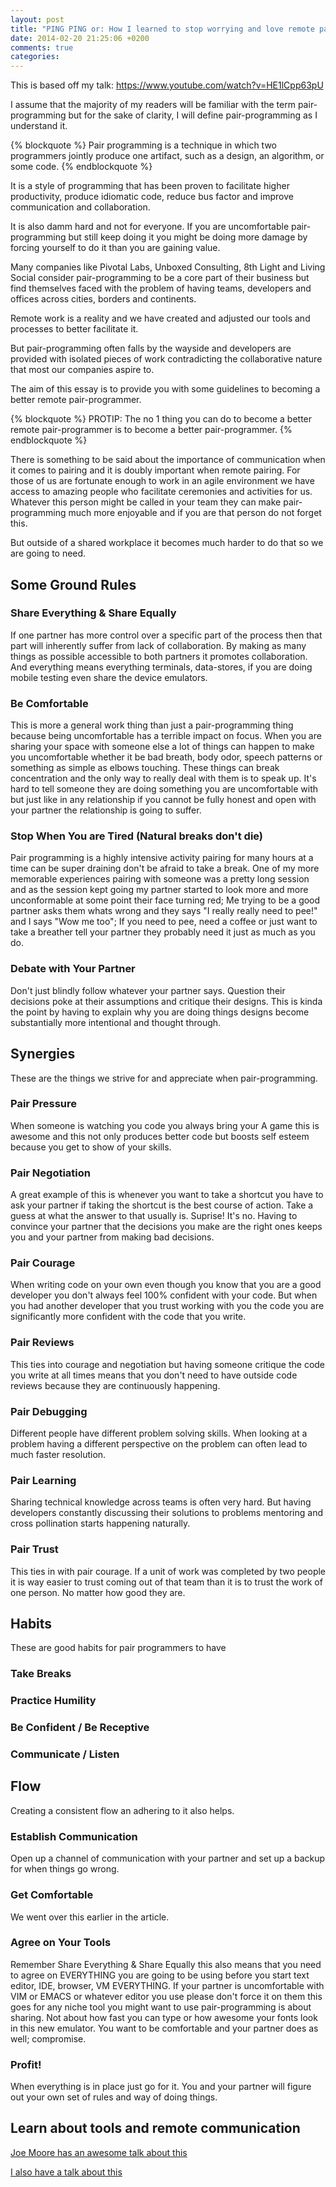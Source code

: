 ```yaml
---
layout: post
title: "PING PING or: How I learned to stop worrying and love remote pairing."
date: 2014-02-20 21:25:06 +0200
comments: true
categories:
---
```


This is based off my talk:
https://www.youtube.com/watch?v=HE1lCpp63pU

I assume that the majority of my readers will be familiar with the term pair-programming but for the sake of clarity, I will define pair-programming as I understand it.

{% blockquote %}
Pair programming is a technique in which two programmers jointly produce one artifact, such as a design, an algorithm, or some code.
{% endblockquote %}

It is a style of programming that has been proven to facilitate higher productivity, produce idiomatic code, reduce bus factor and improve communication and collaboration.

It is also damm hard and not for everyone.
If you are uncomfortable pair-programming but still keep doing it you might be doing more damage by forcing yourself to do it than you are gaining value.

Many companies like Pivotal Labs, Unboxed Consulting, 8th Light and Living Social consider pair-programming to be a core part of their business but find themselves faced with the problem of having teams, developers and offices across cities, borders and continents.

Remote work is a reality and we have created and adjusted our tools and processes to better facilitate it.

But pair-programming often falls by the wayside and developers are provided with isolated pieces of work contradicting the collaborative nature that most our companies aspire to.

The aim of this essay is to provide you with some guidelines to becoming a better remote pair-programmer.

{% blockquote %}
PROTIP: The no 1 thing you can do to become a better remote pair-programmer is to become a better pair-programmer.
{% endblockquote %}

There is something to be said about the importance of communication when it comes to pairing and it is doubly important when remote pairing. For those of us are fortunate enough to work in an agile environment we have access to amazing people who facilitate ceremonies and activities for us. Whatever this person might be called in your team they can make pair-programming much more enjoyable and if you are that person do not forget this.

But outside of a shared workplace it becomes much harder to do that so we are going to need.

## Some Ground Rules

### Share Everything & Share Equally
If one partner has more control over a specific part of the process then that part will inherently suffer from lack of collaboration. By making as many things as possible accessible to both partners it promotes collaboration.
And everything means everything terminals, data-stores, if you are doing mobile testing even share the device emulators.
### Be Comfortable
This is more a general work thing than just a pair-programming thing because being uncomfortable has a terrible impact on focus. When you are sharing your space with someone else a lot of things can happen to make you uncomfortable whether it be bad breath, body odor, speech patterns or something as simple as elbows touching. These things can break concentration and the only way to really deal with them is to speak up. It's hard to tell someone they are doing something you are uncomfortable with but just like in any relationship if you cannot be fully honest and open with your partner the relationship is going to suffer.
### Stop When You are Tired (Natural breaks don't die)
Pair programming is a highly intensive activity pairing for many hours at a time can be super draining don't be afraid to take a break. One of my more memorable experiences pairing with someone was a pretty long session and as the session kept going my partner started to look more and more unconformable at some point their face turning red; Me trying to be a good partner asks them whats wrong and they says "I really really need to pee!" and I says "Wow me too"; If you need to pee, need a coffee or just want to take a breather tell your partner they probably need it just as much as you do.
### Debate with Your Partner
Don't just blindly follow whatever your partner says. Question their decisions poke at their assumptions and critique their designs. This is kinda the point by having to explain why you are doing things designs become substantially more intentional and thought through. 

## Synergies
These are the things we strive for and appreciate when pair-programming.
### Pair Pressure
When someone is watching you code you always bring your A game this is awesome and this not only produces better code but boosts self esteem because you get to show of your skills.
### Pair Negotiation
A great example of this is whenever you want to take a shortcut you have to ask your partner if taking the shortcut is the best course of action.
Take a guess at what the answer to that usually is. Suprise! It's no. Having to convince your partner that the decisions you make are the right ones keeps you and your partner from making bad decisions.
### Pair Courage
When writing code on your own even though you know that you are a good developer you don't always feel 100% confident with your code. But when you had another developer that you trust working with you the code you are significantly more confident with the code that you write.
### Pair Reviews
This ties into courage and negotiation but having someone critique the code you write at all times means that you don't need to have outside code reviews because they are continuously happening.
### Pair Debugging
Different people have different problem solving skills. When looking at a problem having a different perspective on the problem can often lead to much faster resolution.
### Pair Learning
Sharing technical knowledge across teams is often very hard. But having developers constantly discussing their solutions to problems mentoring and cross pollination starts happening naturally.
### Pair Trust
This ties in with pair courage. If a unit of work was completed by two people it is way easier to trust coming out of that team than it is to trust the work of one person. No matter how good they are. 

## Habits
These are good habits for pair programmers to have
### Take Breaks
### Practice Humility
### Be Confident / Be Receptive
### Communicate / Listen

## Flow
Creating a consistent flow an adhering to it also helps.
### Establish Communication
Open up a channel of communication with your partner and set up a backup for when things go wrong.
### Get Comfortable
We went over this earlier in the article.
### Agree on Your Tools
Remember Share Everything & Share Equally this also means that you need to agree on EVERYTHING you are going to be using before you start text editor, IDE, browser, VM EVERYTHING. If your partner is uncomfortable with VIM or EMACS or whatever editor you use please don't force it on them this goes for any niche tool you might want to use pair-programming is about sharing. Not about how fast you can type or how awesome your fonts look in this new emulator. You want to be comfortable and your partner does as well; compromise.
### Profit!
When everything is in place just go for it. You and your partner will figure out your own set of rules and way of doing things.

## Learn about tools and remote communication

[Joe Moore has an awesome talk about this](http://www.youtube.com/watch?v=saSEu2p7aAI)

[I also have a talk about this](https://www.youtube.com/watch?v=HE1lCpp63pU) 
